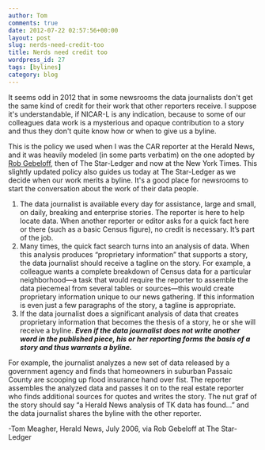 ```yaml
---
author: Tom
comments: true
date: 2012-07-22 02:57:56+00:00
layout: post
slug: nerds-need-credit-too
title: Nerds need credit too
wordpress_id: 27
tags: [bylines]
category: blog
---
```


It seems odd in 2012 that in some newsrooms the data journalists don't get the same kind of credit for their work that other reporters receive. I suppose it's understandable, if NICAR-L is any indication, because to some of our colleagues data work is a mysterious and opaque contribution to a story and thus they don't quite know how or when to give us a byline.

This is the policy we used when I was the CAR reporter at the Herald News, and it was heavily modeled (in some parts verbatim) on the one adopted by [Rob Gebeloff](https://twitter.com/gebeloffnyt/), then of The Star-Ledger and now at the New York Times. This slightly updated policy also guides us today at The Star-Ledger as we decide when our work merits a byline. It's a good place for newsrooms to start the conversation about the work of their data people.
	
  1. The data journalist is available every day for assistance, large and small, on daily, breaking and enterprise stories. The reporter is here to help locate data. When another reporter or editor asks for a quick fact here or there (such as a basic Census figure), no credit is necessary. It’s part of the job.
  2. Many times, the quick fact search turns into an analysis of data. When this analysis produces “proprietary information” that supports a story, the data journalist should receive a tagline on the story. For example, a colleague wants a complete breakdown of Census data for a particular neighborhood—a task that would require the reporter to assemble the data piecemeal from several tables or sources—this would create proprietary information unique to our news gathering. If this information is even just a few paragraphs of the story, a tagline is appropriate.
  3. If the data journalist does a significant analysis of data that creates proprietary information that becomes the thesis of a story, he or she will receive a byline. __*Even if the data journalist does not write another word in the published piece, his or her reporting forms the basis of a story and thus warrants a byline.*__

For example, the journalist analyzes a new set of data released by a government agency and finds that homeowners in suburban Passaic County are scooping up flood insurance hand over fist. The reporter assembles the analyzed data and passes it on to the real estate reporter who finds additional sources for quotes and writes the story. The nut graf of the story should say “a Herald News analysis of TK data has found…” and the data journalist shares the byline with the other reporter.

-Tom Meagher, Herald News, July 2006, via Rob Gebeloff at The Star-Ledger
